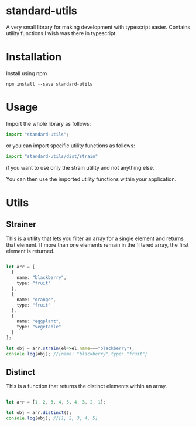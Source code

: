 # standard-utils

A very small library for making development with typescript easier.
Contains utility functions I wish was there in typescript.
# Installation

Install using npm

```
npm install --save standard-utils
```

# Usage

Import the whole library as follows:

```typescript
import "standard-utils";
```

or you can import specific utility functions as follows:

```typescript
import "standard-utils/dist/strain"
```

if you want to use only the strain utility and not anything else.

You can then use the imported utility functions within your application.

# Utils

## Strainer

This is a utility that lets you filter an array for a single element and returns that element.
If more than one elements remain in the filtered array, the first element is returned.

```typescript

let arr = [
  {
    name: "blackberry",
    type: "fruit"
  },
  {
    name: "orange",
    type: "fruit"
  },
  {
    name: "eggplant",
    type: "vegetable"
  }
];

let obj = arr.strain(el=>el.name==="blackberry");
console.log(obj); //{name: "blackberry",type: "fruit"}
```
## Distinct
This is a function that returns the distinct elements within an array.

```typescript

let arr = [1, 2, 3, 4, 5, 4, 3, 2, 1];

let obj = arr.distinct();
console.log(obj); //[1, 2, 3, 4, 5]
```